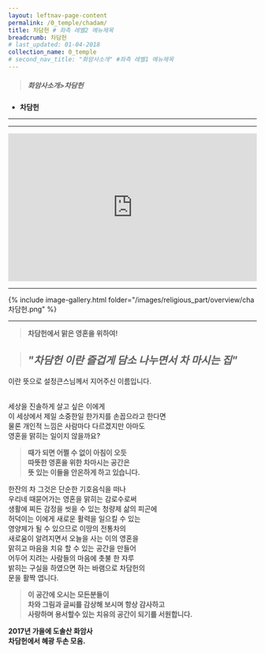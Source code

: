 ```yaml
---
layout: leftnav-page-content
permalink: /0_temple/chadam/
title: 차담헌 # 좌측 레벨2 메뉴제목
breadcrumb: 차담헌 
# last_updated: 01-04-2018 
collection_name: 0_temple
# second_nav_title: "화암사소개" #좌측 레벨1 메뉴제목
---
```


> ##### **화암사소개>차담헌**

* **차담헌**
---
---
<iframe width="100%"
        height="300"
        src="https://youtube.com/embed/eLLwpnl7vKI?t=16"
        frameborder="0"      
        controls="1"  
        allowfullscreen></iframe>

---

{% include image-gallery.html folder="/images/religious_part/overview/cha차담헌.png" %}

---

> **차담헌에서 맑은 영혼을 위하여!**<br>

> ## *"차담헌 이란 즐겁게 담소 나누면서 차 마시는 집"*
이란 뜻으로 설정큰스님께서 지어주신 이름입니다.<br><br>

세상을 진솔하게 살고 싶은 이에게 <br>
이 세상에서 제일 소중한일 한가지를 손꼽으라고 한다면<br>
물론 개인적 느낌은 사람마다 다르겠지만 아마도<br>
영혼을 맑히는 일이지 않을까요?<br>

> **때가 되면 어쩔 수 없이 아침이 오듯 <br>
따뜻한 영혼을 위한 차마시는 공간은 <br>
뜻 있는 이들을 안온하게 하고 있습니다.**

한잔의 차 그것은 단순한 기호음식을 떠나<br>
우리네 때묻어가는 영혼을 맑히는 감로수로써<br>
생활에 찌든 감정을 씻을 수 있는 청량제 삶의 피곤에<br>
허덕이는 이에게 새로운 활력을 일으킬 수 있는<br>
영양제가 될 수 있으므로 이땅의 전통차의<br>
새로움이 알려지면서 오늘을 사는 이의 영혼을<br>
맑히고 마음을 치유 할 수 있는 공간을 만들어<br>
어두어 지려는 사람들의 마음에 촛불 한 자루<br>
밝히는 구실을 하였으면 하는 바램으로 차담헌의<br>
문을 활짝 엽니다.

> **이 공간에 오시는 모든분들이<br>
차와 그림과 글씨를 감상해 보시며 항상 감사하고<br>
사랑하며 용서할수 있는 치유의 공간이 되기를 서원합니다.**

**2017년 가을에 도솔산 화암사**<br>
**차담헌에서 혜광 두손 모음.**<br>
